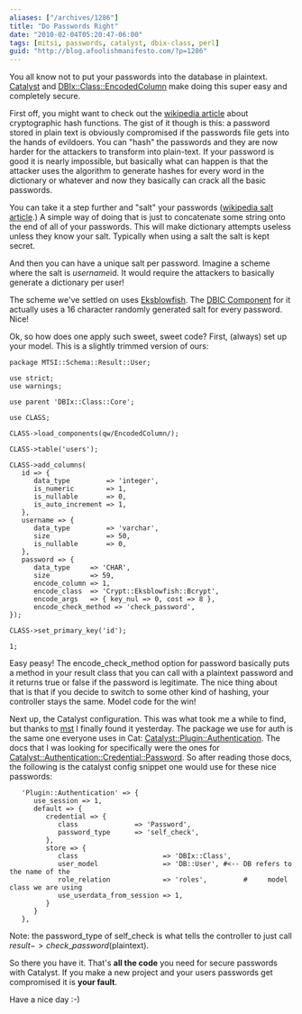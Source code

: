 ```yaml
---
aliases: ["/archives/1286"]
title: "Do Passwords Right"
date: "2010-02-04T05:20:47-06:00"
tags: [mitsi, passwords, catalyst, dbix-class, perl]
guid: "http://blog.afoolishmanifesto.com/?p=1286"
---
```

You all know not to put your passwords into the database in plaintext. [Catalyst](http://search.cpan.org/perldoc?Catalyst::Runtime) and [DBIx::Class::EncodedColumn](http://search.cpan.org/perldoc?DBIx::Class::EncodedColumn) make doing this super easy and completely secure.

First off, you might want to check out the [wikipedia article](http://en.wikipedia.org/wiki/Cryptographic_hash_function) about cryptographic hash functions. The gist of it though is this: a password stored in plain text is obviously compromised if the passwords file gets into the hands of evildoers. You can "hash" the passwords and they are now harder for the attackers to transform into plain-text. If your password is good it is nearly impossible, but basically what can happen is that the attacker uses the algorithm to generate hashes for every word in the dictionary or whatever and now they basically can crack all the basic passwords.

You can take it a step further and "salt" your passwords ([wikipedia salt article]().) A simple way of doing that is just to concatenate some string onto the end of all of your passwords. This will make dictionary attempts useless unless they know your salt. Typically when using a salt the salt is kept secret.

And then you can have a unique salt per password. Imagine a scheme where the salt is $username$id. It would require the attackers to basically generate a dictionary per user!

The scheme we've settled on uses [Eksblowfish](http://en.wikipedia.org/wiki/Crypt_(Unix)#Blowfish-based_scheme). The [DBIC Component](http://search.cpan.org/~frew/DBIx-Class-EncodedColumn-0.00006/lib/DBIx/Class/EncodedColumn/Crypt/Eksblowfish/Bcrypt.pm) for it actually uses a 16 character randomly generated salt for every password. Nice!

Ok, so how does one apply such sweet, sweet code? First, (always) set up your model. This is a slightly trimmed version of ours:

    package MTSI::Schema::Result::User;

    use strict;
    use warnings;

    use parent 'DBIx::Class::Core';

    use CLASS;

    CLASS->load_components(qw/EncodedColumn/);

    CLASS->table('users');

    CLASS->add_columns(
       id => {
          data_type         => 'integer',
          is_numeric        => 1,
          is_nullable       => 0,
          is_auto_increment => 1,
       },
       username => {
          data_type         => 'varchar',
          size              => 50,
          is_nullable       => 0,
       },
       password => {
          data_type     => 'CHAR',
          size          => 59,
          encode_column => 1,
          encode_class  => 'Crypt::Eksblowfish::Bcrypt',
          encode_args   => { key_nul => 0, cost => 8 },
          encode_check_method => 'check_password',
    });

    CLASS->set_primary_key('id');

    1;

Easy peasy! The encode\_check\_method option for password basically puts a method in your result class that you can call with a plaintext password and it returns true or false if the password is legitimate. The nice thing about that is that if you decide to switch to some other kind of hashing, your controller stays the same. Model code for the win!

Next up, the Catalyst configuration. This was what took me a while to find, but thanks to [mst](http://www.shadowcat.co.uk/blog/matt-s-trout/) I finally found it yesterday. The package we use for auth is the same one everyone uses in Cat: [Catalyst::Plugin::Authentication](http://search.cpan.org/perldoc?Catalyst::Plugin::Authentication). The docs that I was looking for specifically were the ones for [Catalyst::Authentication::Credential::Password](http://search.cpan.org/perldoc?Catalyst::Authentication::Credential::Password). So after reading those docs, the following is the catalyst config snippet one would use for these nice passwords:

       'Plugin::Authentication' => {
          use_session => 1,
          default => {
             credential => {
                class              => 'Password',
                password_type      => 'self_check',
             },
             store => {
                class                     => 'DBIx::Class',
                user_model                => 'DB::User', #<-- DB refers to the name of the
                role_relation             => 'roles',         #     model class we are using
                use_userdata_from_session => 1,
             }
          }
       },

Note: the password\_type of self\_check is what tells the controller to just call $result->check\_password($plaintext).

So there you have it. That's **all the code** you need for secure passwords with Catalyst. If you make a new project and your users passwords get compromised it is **your fault**.

Have a nice day :-)
